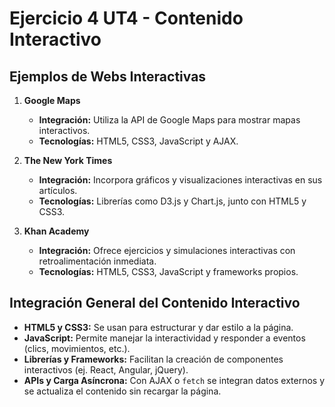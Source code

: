# Ejercicio 4 UT4 - Contenido Interactivo

## Ejemplos de Webs Interactivas

1. **Google Maps**
   - **Integración:** Utiliza la API de Google Maps para mostrar mapas interactivos.
   - **Tecnologías:** HTML5, CSS3, JavaScript y AJAX.

2. **The New York Times**
   - **Integración:** Incorpora gráficos y visualizaciones interactivas en sus artículos.
   - **Tecnologías:** Librerías como D3.js y Chart.js, junto con HTML5 y CSS3.

3. **Khan Academy**
   - **Integración:** Ofrece ejercicios y simulaciones interactivas con retroalimentación inmediata.
   - **Tecnologías:** HTML5, CSS3, JavaScript y frameworks propios.

## Integración General del Contenido Interactivo

- **HTML5 y CSS3:** Se usan para estructurar y dar estilo a la página.
- **JavaScript:** Permite manejar la interactividad y responder a eventos (clics, movimientos, etc.).
- **Librerías y Frameworks:** Facilitan la creación de componentes interactivos (ej. React, Angular, jQuery).
- **APIs y Carga Asíncrona:** Con AJAX o `fetch` se integran datos externos y se actualiza el contenido sin recargar la página.
